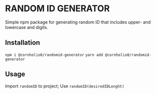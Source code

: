 # **RANDOM ID GENERATOR**

Simple npm package for generating random ID that includes upper- and lowercase and digits.

## **Installation**

`npm i @cornholio8/randomid-generator`
`yarn add @cornholio8/randomid-generator`

## **Usage**

Import `randomID` to project;
Use `randomID(desiredIDLenght)`